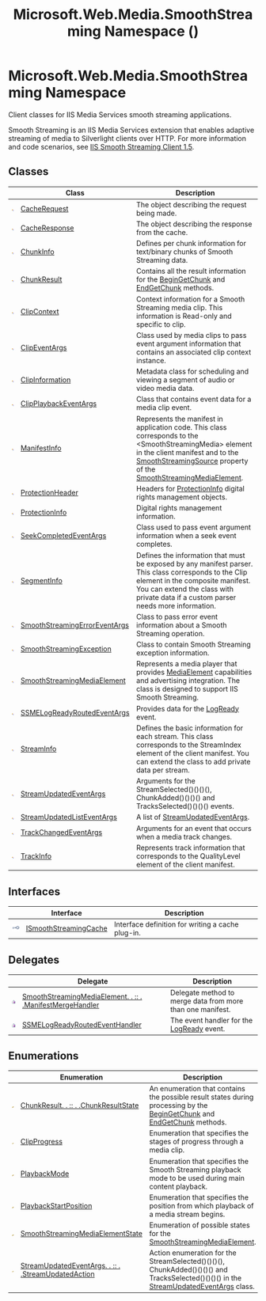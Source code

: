 ﻿---
title: Microsoft.Web.Media.SmoothStreaming Namespace ()
TOCTitle: Microsoft.Web.Media.SmoothStreaming
ms:assetid: N:Microsoft.Web.Media.SmoothStreaming
ms:mtpsurl: https://msdn.microsoft.com/en-us/library/microsoft.web.media.smoothstreaming(v=VS.90)
ms:contentKeyID: 23961138
ms.date: 05/02/2012
mtps_version: v=VS.90
f1_keywords:
- Microsoft.Web.Media.SmoothStreaming
dev_langs:
- CSharp
- JScript
- VB
---

# Microsoft.Web.Media.SmoothStreaming Namespace

Client classes for IIS Media Services smooth streaming applications.

Smooth Streaming is an IIS Media Services extension that enables adaptive streaming of media to Silverlight clients over HTTP. For more information and code scenarios, see [IIS Smooth Streaming Client 1.5](microsoft-smooth-streaming-client-2-0.md).

## Classes

<table>
<thead>
<tr class="header">
<th> </th>
<th>Class</th>
<th>Description</th>
</tr>
</thead>
<tbody>
<tr class="odd">
<td><img src="images/Dd566080.pubclass(en-us,VS.90).gif" title="Public class" alt="Public class" /></td>
<td><a href="cacherequest-class-microsoft-web-media-smoothstreaming_1.md">CacheRequest</a></td>
<td>The object describing the request being made.</td>
</tr>
<tr class="even">
<td><img src="images/Dd566080.pubclass(en-us,VS.90).gif" title="Public class" alt="Public class" /></td>
<td><a href="cacheresponse-class-microsoft-web-media-smoothstreaming_1.md">CacheResponse</a></td>
<td>The object describing the response from the cache.</td>
</tr>
<tr class="odd">
<td><img src="images/Dd566080.pubclass(en-us,VS.90).gif" title="Public class" alt="Public class" /></td>
<td><a href="chunkinfo-class-microsoft-web-media-smoothstreaming_1.md">ChunkInfo</a></td>
<td>Defines per chunk information for text/binary chunks of Smooth Streaming data.</td>
</tr>
<tr class="even">
<td><img src="images/Dd566080.pubclass(en-us,VS.90).gif" title="Public class" alt="Public class" /></td>
<td><a href="chunkresult-class-microsoft-web-media-smoothstreaming_1.md">ChunkResult</a></td>
<td>Contains all the result information for the <a href="trackinfo-begingetchunk-method-microsoft-web-media-smoothstreaming_1.md">BeginGetChunk</a> and <a href="trackinfo-endgetchunk-method-microsoft-web-media-smoothstreaming_1.md">EndGetChunk</a> methods.</td>
</tr>
<tr class="odd">
<td><img src="images/Dd566080.pubclass(en-us,VS.90).gif" title="Public class" alt="Public class" /></td>
<td><a href="clipcontext-class-microsoft-web-media-smoothstreaming_1.md">ClipContext</a></td>
<td>Context information for a Smooth Streaming media clip. This information is Read-only and specific to clip.</td>
</tr>
<tr class="even">
<td><img src="images/Dd566080.pubclass(en-us,VS.90).gif" title="Public class" alt="Public class" /></td>
<td><a href="clipeventargs-class-microsoft-web-media-smoothstreaming_1.md">ClipEventArgs</a></td>
<td>Class used by media clips to pass event argument information that contains an associated clip context instance.</td>
</tr>
<tr class="odd">
<td><img src="images/Dd566080.pubclass(en-us,VS.90).gif" title="Public class" alt="Public class" /></td>
<td><a href="clipinformation-class-microsoft-web-media-smoothstreaming_1.md">ClipInformation</a></td>
<td>Metadata class for scheduling and viewing a segment of audio or video media data.</td>
</tr>
<tr class="even">
<td><img src="images/Dd566080.pubclass(en-us,VS.90).gif" title="Public class" alt="Public class" /></td>
<td><a href="clipplaybackeventargs-class-microsoft-web-media-smoothstreaming_1.md">ClipPlaybackEventArgs</a></td>
<td>Class that contains event data for a media clip event.</td>
</tr>
<tr class="odd">
<td><img src="images/Dd566080.pubclass(en-us,VS.90).gif" title="Public class" alt="Public class" /></td>
<td><a href="manifestinfo-class-microsoft-web-media-smoothstreaming_1.md">ManifestInfo</a></td>
<td>Represents the manifest in application code. This class corresponds to the &lt;SmoothStreamingMedia&gt; element in the client manifest and to the <a href="smoothstreamingmediaelement-smoothstreamingsource-property-microsoft-web-media-smoothstreaming_1.md">SmoothStreamingSource</a> property of the <a href="smoothstreamingmediaelement-class-microsoft-web-media-smoothstreaming_1.md">SmoothStreamingMediaElement</a>.</td>
</tr>
<tr class="even">
<td><img src="images/Dd566080.pubclass(en-us,VS.90).gif" title="Public class" alt="Public class" /></td>
<td><a href="protectionheader-class-microsoft-web-media-smoothstreaming_1.md">ProtectionHeader</a></td>
<td>Headers for <a href="protectioninfo-class-microsoft-web-media-smoothstreaming_1.md">ProtectionInfo</a> digital rights management objects.</td>
</tr>
<tr class="odd">
<td><img src="images/Dd566080.pubclass(en-us,VS.90).gif" title="Public class" alt="Public class" /></td>
<td><a href="protectioninfo-class-microsoft-web-media-smoothstreaming_1.md">ProtectionInfo</a></td>
<td>Digital rights management information.</td>
</tr>
<tr class="even">
<td><img src="images/Dd566080.pubclass(en-us,VS.90).gif" title="Public class" alt="Public class" /></td>
<td><a href="seekcompletedeventargs-class-microsoft-web-media-smoothstreaming_1.md">SeekCompletedEventArgs</a></td>
<td>Class used to pass event argument information when a seek event completes.</td>
</tr>
<tr class="odd">
<td><img src="images/Dd566080.pubclass(en-us,VS.90).gif" title="Public class" alt="Public class" /></td>
<td><a href="segmentinfo-class-microsoft-web-media-smoothstreaming_1.md">SegmentInfo</a></td>
<td>Defines the information that must be exposed by any manifest parser. This class corresponds to the Clip element in the composite manifest. You can extend the class with private data if a custom parser needs more information.</td>
</tr>
<tr class="even">
<td><img src="images/Dd566080.pubclass(en-us,VS.90).gif" title="Public class" alt="Public class" /></td>
<td><a href="smoothstreamingerroreventargs-class-microsoft-web-media-smoothstreaming_1.md">SmoothStreamingErrorEventArgs</a></td>
<td>Class to pass error event information about a Smooth Streaming operation.</td>
</tr>
<tr class="odd">
<td><img src="images/Dd566080.pubclass(en-us,VS.90).gif" title="Public class" alt="Public class" /></td>
<td><a href="smoothstreamingexception-class-microsoft-web-media-smoothstreaming_1.md">SmoothStreamingException</a></td>
<td>Class to contain Smooth Streaming exception information.</td>
</tr>
<tr class="even">
<td><img src="images/Dd566080.pubclass(en-us,VS.90).gif" title="Public class" alt="Public class" /></td>
<td><a href="smoothstreamingmediaelement-class-microsoft-web-media-smoothstreaming_1.md">SmoothStreamingMediaElement</a></td>
<td>Represents a media player that provides <a href="https://msdn.microsoft.com/en-us/library/ms611595(v=vs.90)">MediaElement</a> capabilities and advertising integration. The class is designed to support IIS Smooth Streaming.</td>
</tr>
<tr class="odd">
<td><img src="images/Dd566080.pubclass(en-us,VS.90).gif" title="Public class" alt="Public class" /></td>
<td><a href="ssmelogreadyroutedeventargs-class-microsoft-web-media-smoothstreaming_1.md">SSMELogReadyRoutedEventArgs</a></td>
<td>Provides data for the <a href="smoothstreamingmediaelement-logready-event-microsoft-web-media-smoothstreaming_1.md">LogReady</a> event.</td>
</tr>
<tr class="even">
<td><img src="images/Dd566080.pubclass(en-us,VS.90).gif" title="Public class" alt="Public class" /></td>
<td><a href="streaminfo-class-microsoft-web-media-smoothstreaming_1.md">StreamInfo</a></td>
<td>Defines the basic information for each stream. This class corresponds to the StreamIndex element of the client manifest. You can extend the class to add private data per stream.</td>
</tr>
<tr class="odd">
<td><img src="images/Dd566080.pubclass(en-us,VS.90).gif" title="Public class" alt="Public class" /></td>
<td><a href="streamupdatedeventargs-class-microsoft-web-media-smoothstreaming_1.md">StreamUpdatedEventArgs</a></td>
<td>Arguments for the StreamSelected()()()(), ChunkAdded()()()() and TracksSelected()()()() events.</td>
</tr>
<tr class="even">
<td><img src="images/Dd566080.pubclass(en-us,VS.90).gif" title="Public class" alt="Public class" /></td>
<td><a href="streamupdatedlisteventargs-class-microsoft-web-media-smoothstreaming_1.md">StreamUpdatedListEventArgs</a></td>
<td>A list of <a href="streamupdatedeventargs-class-microsoft-web-media-smoothstreaming_1.md">StreamUpdatedEventArgs</a>.</td>
</tr>
<tr class="odd">
<td><img src="images/Dd566080.pubclass(en-us,VS.90).gif" title="Public class" alt="Public class" /></td>
<td><a href="trackchangedeventargs-class-microsoft-web-media-smoothstreaming_1.md">TrackChangedEventArgs</a></td>
<td>Arguments for an event that occurs when a media track changes.</td>
</tr>
<tr class="even">
<td><img src="images/Dd566080.pubclass(en-us,VS.90).gif" title="Public class" alt="Public class" /></td>
<td><a href="trackinfo-class-microsoft-web-media-smoothstreaming_1.md">TrackInfo</a></td>
<td>Represents track information that corresponds to the QualityLevel element of the client manifest.</td>
</tr>
</tbody>
</table>


## Interfaces

<table>
<thead>
<tr class="header">
<th> </th>
<th>Interface</th>
<th>Description</th>
</tr>
</thead>
<tbody>
<tr class="odd">
<td><img src="images/Dd566080.pubinterface(en-us,VS.90).gif" title="Public interface" alt="Public interface" /></td>
<td><a href="ismoothstreamingcache-interface-microsoft-web-media-smoothstreaming_1.md">ISmoothStreamingCache</a></td>
<td>Interface definition for writing a cache plug-in.</td>
</tr>
</tbody>
</table>


## Delegates

<table>
<thead>
<tr class="header">
<th> </th>
<th>Delegate</th>
<th>Description</th>
</tr>
</thead>
<tbody>
<tr class="odd">
<td><img src="images/Ee532718.pubdelegate(en-us,VS.90).gif" title="Public delegate" alt="Public delegate" /></td>
<td><a href="smoothstreamingmediaelement-manifestmergehandler-delegate-microsoft-web-media-smoothstreaming_1.md">SmoothStreamingMediaElement. . :: . .ManifestMergeHandler</a></td>
<td>Delegate method to merge data from more than one manifest.</td>
</tr>
<tr class="even">
<td><img src="images/Ee532718.pubdelegate(en-us,VS.90).gif" title="Public delegate" alt="Public delegate" /></td>
<td><a href="ssmelogreadyroutedeventhandler-delegate-microsoft-web-media-smoothstreaming_1.md">SSMELogReadyRoutedEventHandler</a></td>
<td>The event handler for the <a href="smoothstreamingmediaelement-logready-event-microsoft-web-media-smoothstreaming_1.md">LogReady</a> event.</td>
</tr>
</tbody>
</table>


## Enumerations

<table>
<thead>
<tr class="header">
<th> </th>
<th>Enumeration</th>
<th>Description</th>
</tr>
</thead>
<tbody>
<tr class="odd">
<td><img src="images/Dd566080.pubenumeration(en-us,VS.90).gif" title="Public enumeration" alt="Public enumeration" /></td>
<td><a href="chunkresult-chunkresultstate-enumeration-microsoft-web-media-smoothstreaming_1.md">ChunkResult. . :: . .ChunkResultState</a></td>
<td>An enumeration that contains the possible result states during processing by the <a href="trackinfo-begingetchunk-method-microsoft-web-media-smoothstreaming_1.md">BeginGetChunk</a> and <a href="trackinfo-endgetchunk-method-microsoft-web-media-smoothstreaming_1.md">EndGetChunk</a> methods.</td>
</tr>
<tr class="even">
<td><img src="images/Dd566080.pubenumeration(en-us,VS.90).gif" title="Public enumeration" alt="Public enumeration" /></td>
<td><a href="clipprogress-enumeration-microsoft-web-media-smoothstreaming_1.md">ClipProgress</a></td>
<td>Enumeration that specifies the stages of progress through a media clip.</td>
</tr>
<tr class="odd">
<td><img src="images/Dd566080.pubenumeration(en-us,VS.90).gif" title="Public enumeration" alt="Public enumeration" /></td>
<td><a href="playbackmode-enumeration-microsoft-web-media-smoothstreaming_1.md">PlaybackMode</a></td>
<td>Enumeration that specifies the Smooth Streaming playback mode to be used during main content playback.</td>
</tr>
<tr class="even">
<td><img src="images/Dd566080.pubenumeration(en-us,VS.90).gif" title="Public enumeration" alt="Public enumeration" /></td>
<td><a href="playbackstartposition-enumeration-microsoft-web-media-smoothstreaming_1.md">PlaybackStartPosition</a></td>
<td>Enumeration that specifies the position from which playback of a media stream begins.</td>
</tr>
<tr class="odd">
<td><img src="images/Dd566080.pubenumeration(en-us,VS.90).gif" title="Public enumeration" alt="Public enumeration" /></td>
<td><a href="smoothstreamingmediaelementstate-enumeration-microsoft-web-media-smoothstreaming_1.md">SmoothStreamingMediaElementState</a></td>
<td>Enumeration of possible states for the <a href="smoothstreamingmediaelement-class-microsoft-web-media-smoothstreaming_1.md">SmoothStreamingMediaElement</a>.</td>
</tr>
<tr class="even">
<td><img src="images/Dd566080.pubenumeration(en-us,VS.90).gif" title="Public enumeration" alt="Public enumeration" /></td>
<td><a href="streamupdatedeventargs-streamupdatedaction-enumeration-microsoft-web-media-smoothstreaming_1.md">StreamUpdatedEventArgs. . :: . .StreamUpdatedAction</a></td>
<td>Action enumeration for the StreamSelected()()()(), ChunkAdded()()()() and TracksSelected()()()() in the <a href="streamupdatedeventargs-class-microsoft-web-media-smoothstreaming_1.md">StreamUpdatedEventArgs</a> class.</td>
</tr>
</tbody>
</table>

